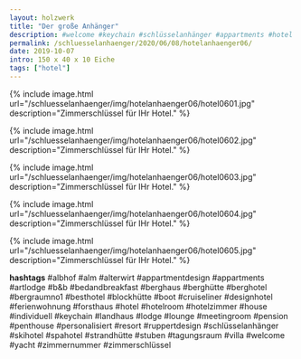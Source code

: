 ```yaml
---
layout: holzwerk
title: "Der große Anhänger"
description: #welcome #keychain #schlüsselanhänger #appartments #hotel #albhof #designhotel #hotelroom #resort #besthotel #ferienwohnung #pension #skihotel #spahotel #villa #lounge #penthouse #strandhütte #berghütte #blockhütte #lodge #b&b #forsthaus #berghaus #artlodge #alm #stuben #landhaus #alterwirt #bedandbreakfast #house #yacht #boot #cruiseliner #hotelzimmer #zimmerschlüssel #zimmernummer #appartmentdesign #individuell #personalisiert #ruppertdesign
permalink: /schluesselanhaenger/2020/06/08/hotelanhaenger06/
date: 2019-10-07
intro: 150 x 40 x 10 Eiche 
tags: ["hotel"]
---
```



{% include image.html url="/schluesselanhaenger/img/hotelanhaenger06/hotel0601.jpg" description="Zimmerschlüssel für IHr Hotel." %}

{% include image.html url="/schluesselanhaenger/img/hotelanhaenger06/hotel0602.jpg" description="Zimmerschlüssel für IHr Hotel." %}

{% include image.html url="/schluesselanhaenger/img/hotelanhaenger06/hotel0603.jpg" description="Zimmerschlüssel für IHr Hotel." %}

{% include image.html url="/schluesselanhaenger/img/hotelanhaenger06/hotel0604.jpg" description="Zimmerschlüssel für IHr Hotel." %}

{% include image.html url="/schluesselanhaenger/img/hotelanhaenger06/hotel0605.jpg" description="Zimmerschlüssel für IHr Hotel." %}

**hashtags**
#albhof
#alm
#alterwirt
#appartmentdesign
#appartments
#artlodge
#b&b
#bedandbreakfast
#berghaus
#berghütte
#berghotel
#bergraumno1
#besthotel
#blockhütte
#boot
#cruiseliner
#designhotel
#ferienwohnung
#forsthaus
#hotel
#hotelroom
#hotelzimmer
#house
#individuell
#keychain
#landhaus
#lodge
#lounge
#meetingroom
#pension
#penthouse
#personalisiert
#resort
#ruppertdesign
#schlüsselanhänger
#skihotel
#spahotel
#strandhütte
#stuben
#tagungsraum
#villa
#welcome
#yacht
#zimmernummer
#zimmerschlüssel
